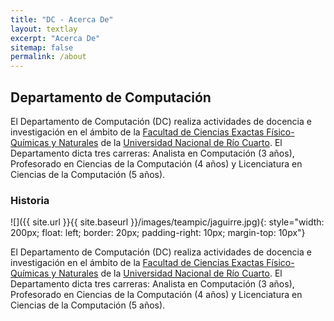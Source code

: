 ```yaml
---
title: "DC - Acerca De"
layout: textlay
excerpt: "Acerca De"
sitemap: false
permalink: /about
---
```


## Departamento de Computación

El Departamento de Computación (DC) realiza actividades de docencia e investigación en el ámbito de la [Facultad de Ciencias Exactas Físico-Químicas y Naturales](https://www.exa.unrc.edu.ar/) de la [Universidad Nacional de Río Cuarto](https://www.unrc.edu.ar/). El Departamento dicta tres carreras: Analista en Computación (3 años), Profesorado en Ciencias de la Computación (4 años) y Licenciatura en Ciencias de la Computación (5 años).


### Historia

![]({{ site.url }}{{ site.baseurl }}/images/teampic/jaguirre.jpg){: style="width: 200px; float: left; border: 20px; padding-right: 10px; margin-top: 10px"}

El Departamento de Computación (DC) realiza actividades de docencia e investigación en el ámbito de la [Facultad de Ciencias Exactas Físico-Químicas y Naturales](https://www.exa.unrc.edu.ar/) de la [Universidad Nacional de Río Cuarto](https://www.unrc.edu.ar/). El Departamento dicta tres carreras: Analista en Computación (3 años), Profesorado en Ciencias de la Computación (4 años) y Licenciatura en Ciencias de la Computación (5 años).
